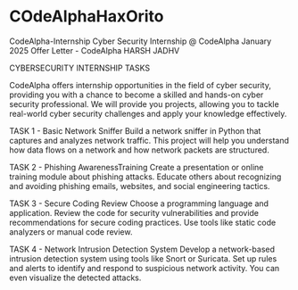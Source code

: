 # COdeAlphaHaxOrito
CodeAlpha-Internship
Cyber Security Internship @ CodeAlpha January 2025
Offer Letter - CodeAlpha HARSH JADHV

CYBERSECURITY INTERNSHIP TASKS

CodeAlpha offers internship opportunities in the field of cyber security, providing you with a chance to become a skilled and hands-on cyber security professional.
We will provide you projects, allowing you to tackle real-world cyber security challenges and apply your knowledge effectively.


TASK 1 - Basic Network Sniffer
Build a network sniffer in Python that captures and analyzes network traffic.
This project will help you understand how data flows on a network and how network packets are structured.


TASK 2 - Phishing AwarenessTraining
Create a presentation or online training module about phishing attacks.
Educate others about recognizing and avoiding phishing emails, websites, and social engineering tactics.


TASK 3 - Secure Coding Review
Choose a programming language and application. Review the code for security vulnerabilities and provide recommendations for secure coding practices.
Use tools like static code analyzers or manual code review.


TASK 4 - Network Intrusion Detection System
Develop a network-based intrusion detection system using tools like Snort or Suricata.
Set up rules and alerts to identify and respond to suspicious network activity. You can even visualize the detected attacks.
